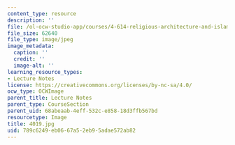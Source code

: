 ```yaml
---
content_type: resource
description: ''
file: /ol-ocw-studio-app/courses/4-614-religious-architecture-and-islamic-cultures-fall-2002/789c6249eb0667a52eb95adae572ab82_4019.jpg
file_size: 62640
file_type: image/jpeg
image_metadata:
  caption: ''
  credit: ''
  image-alt: ''
learning_resource_types:
- Lecture Notes
license: https://creativecommons.org/licenses/by-nc-sa/4.0/
ocw_type: OCWImage
parent_title: Lecture Notes
parent_type: CourseSection
parent_uid: 68abeaab-4eff-532c-e858-18d3ffb567bd
resourcetype: Image
title: 4019.jpg
uid: 789c6249-eb06-67a5-2eb9-5adae572ab82
---
```

